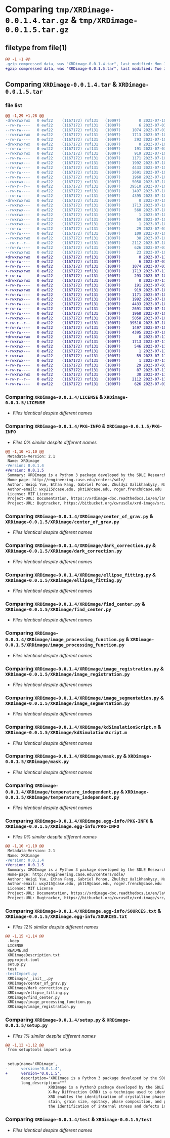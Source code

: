 # Comparing `tmp/XRDimage-0.0.1.4.tar.gz` & `tmp/XRDimage-0.0.1.5.tar.gz`

## filetype from file(1)

```diff
@@ -1 +1 @@
-gzip compressed data, was "XRDimage-0.0.1.4.tar", last modified: Mon Jul 10 20:33:56 2023, max compression
+gzip compressed data, was "XRDimage-0.0.1.5.tar", last modified: Tue Jul 11 03:59:29 2023, max compression
```

## Comparing `XRDimage-0.0.1.4.tar` & `XRDimage-0.0.1.5.tar`

### file list

```diff
@@ -1,29 +1,28 @@
-drwxrwxrwx   0 ewf22    (1167172) rxf131   (10097)        0 2023-07-10 20:33:56.213852 XRDimage-0.0.1.4/
--rw-rw----   0 ewf22    (1167172) rxf131   (10097)        6 2023-07-03 15:13:51.000000 XRDimage-0.0.1.4/.keep
--rw-rw----   0 ewf22    (1167172) rxf131   (10097)     1074 2023-07-03 15:13:51.000000 XRDimage-0.0.1.4/LICENSE
--rwxrwxrwx   0 ewf22    (1167172) rxf131   (10097)     1713 2023-07-10 20:33:56.210844 XRDimage-0.0.1.4/PKG-INFO
--rw-rw----   0 ewf22    (1167172) rxf131   (10097)      293 2023-07-10 19:47:45.000000 XRDimage-0.0.1.4/README.md
-drwxrwxrwx   0 ewf22    (1167172) rxf131   (10097)        0 2023-07-10 20:33:56.163851 XRDimage-0.0.1.4/XRDimage/
--rw-rw----   0 ewf22    (1167172) rxf131   (10097)      191 2023-07-03 15:13:51.000000 XRDimage-0.0.1.4/XRDimage/__init__.py
--rwxrwxrwx   0 ewf22    (1167172) rxf131   (10097)      919 2023-07-10 15:28:37.000000 XRDimage-0.0.1.4/XRDimage/center_of_grav.py
--rw-rw----   0 ewf22    (1167172) rxf131   (10097)     1171 2023-07-10 15:28:26.000000 XRDimage-0.0.1.4/XRDimage/dark_correction.py
--rwxrwx---   0 ewf22    (1167172) rxf131   (10097)     1992 2023-07-10 15:28:21.000000 XRDimage-0.0.1.4/XRDimage/ellipse_fitting.py
--rw-rw----   0 ewf22    (1167172) rxf131   (10097)     4433 2023-07-10 15:28:10.000000 XRDimage-0.0.1.4/XRDimage/find_center.py
--rw-rw----   0 ewf22    (1167172) rxf131   (10097)     2691 2023-07-10 15:26:50.000000 XRDimage-0.0.1.4/XRDimage/image_processing_function.py
--rw-rw----   0 ewf22    (1167172) rxf131   (10097)     1968 2023-07-10 15:26:55.000000 XRDimage-0.0.1.4/XRDimage/image_registration.py
--rwxrwx---   0 ewf22    (1167172) rxf131   (10097)     5058 2023-07-10 19:42:29.000000 XRDimage-0.0.1.4/XRDimage/image_segmentation.py
--rw-r--r--   0 ewf22    (1167172) rxf131   (10097)    39510 2023-07-10 18:50:14.000000 XRDimage-0.0.1.4/XRDimage/kdSimulationScript.m
--rw-rw----   0 ewf22    (1167172) rxf131   (10097)     1497 2023-07-10 15:25:53.000000 XRDimage-0.0.1.4/XRDimage/mask.py
--rw-rw----   0 ewf22    (1167172) rxf131   (10097)     4395 2023-07-10 15:13:42.000000 XRDimage-0.0.1.4/XRDimage/temperature_independent.py
-drwxrwxrwx   0 ewf22    (1167172) rxf131   (10097)        0 2023-07-10 20:33:56.202928 XRDimage-0.0.1.4/XRDimage.egg-info/
--rwxrwx---   0 ewf22    (1167172) rxf131   (10097)     1713 2023-07-10 20:33:55.000000 XRDimage-0.0.1.4/XRDimage.egg-info/PKG-INFO
--rwxrwx---   0 ewf22    (1167172) rxf131   (10097)      560 2023-07-10 20:33:55.000000 XRDimage-0.0.1.4/XRDimage.egg-info/SOURCES.txt
--rwxrwx---   0 ewf22    (1167172) rxf131   (10097)        1 2023-07-10 20:33:55.000000 XRDimage-0.0.1.4/XRDimage.egg-info/dependency_links.txt
--rwxrwx---   0 ewf22    (1167172) rxf131   (10097)       59 2023-07-10 20:33:55.000000 XRDimage-0.0.1.4/XRDimage.egg-info/requires.txt
--rwxrwx---   0 ewf22    (1167172) rxf131   (10097)        1 2023-07-10 20:33:55.000000 XRDimage-0.0.1.4/XRDimage.egg-info/top_level.txt
--rw-rw----   0 ewf22    (1167172) rxf131   (10097)       29 2023-07-03 15:13:51.000000 XRDimage-0.0.1.4/XRDimageDescription.txt
--rw-rw----   0 ewf22    (1167172) rxf131   (10097)      109 2023-07-10 19:47:33.000000 XRDimage-0.0.1.4/pyproject.toml
--rwxrwxrwx   0 ewf22    (1167172) rxf131   (10097)       38 2023-07-10 20:33:56.218014 XRDimage-0.0.1.4/setup.cfg
--rw-r--r--   0 ewf22    (1167172) rxf131   (10097)     2112 2023-07-10 20:33:42.000000 XRDimage-0.0.1.4/setup.py
--rw-rw----   0 ewf22    (1167172) rxf131   (10097)      626 2023-07-03 15:13:51.000000 XRDimage-0.0.1.4/test
--rwxrwxrwx   0 ewf22    (1167172) rxf131   (10097)       23 2023-07-10 20:19:12.000000 XRDimage-0.0.1.4/testImport.py
+drwxrwxrwx   0 ewf22    (1167172) rxf131   (10097)        0 2023-07-11 03:59:29.060829 XRDimage-0.0.1.5/
+-rw-rw----   0 ewf22    (1167172) rxf131   (10097)        6 2023-07-03 15:13:51.000000 XRDimage-0.0.1.5/.keep
+-rw-rw----   0 ewf22    (1167172) rxf131   (10097)     1074 2023-07-03 15:13:51.000000 XRDimage-0.0.1.5/LICENSE
+-rwxrwxrwx   0 ewf22    (1167172) rxf131   (10097)     1713 2023-07-11 03:59:29.055722 XRDimage-0.0.1.5/PKG-INFO
+-rw-rw----   0 ewf22    (1167172) rxf131   (10097)      293 2023-07-10 19:47:45.000000 XRDimage-0.0.1.5/README.md
+drwxrwxrwx   0 ewf22    (1167172) rxf131   (10097)        0 2023-07-11 03:59:28.951195 XRDimage-0.0.1.5/XRDimage/
+-rw-rw----   0 ewf22    (1167172) rxf131   (10097)      191 2023-07-03 15:13:51.000000 XRDimage-0.0.1.5/XRDimage/__init__.py
+-rwxrwxrwx   0 ewf22    (1167172) rxf131   (10097)      919 2023-07-10 15:28:37.000000 XRDimage-0.0.1.5/XRDimage/center_of_grav.py
+-rw-rw----   0 ewf22    (1167172) rxf131   (10097)     1171 2023-07-10 15:28:26.000000 XRDimage-0.0.1.5/XRDimage/dark_correction.py
+-rwxrwx---   0 ewf22    (1167172) rxf131   (10097)     1992 2023-07-10 15:28:21.000000 XRDimage-0.0.1.5/XRDimage/ellipse_fitting.py
+-rw-rw----   0 ewf22    (1167172) rxf131   (10097)     4433 2023-07-10 15:28:10.000000 XRDimage-0.0.1.5/XRDimage/find_center.py
+-rw-rw----   0 ewf22    (1167172) rxf131   (10097)     2691 2023-07-10 15:26:50.000000 XRDimage-0.0.1.5/XRDimage/image_processing_function.py
+-rw-rw----   0 ewf22    (1167172) rxf131   (10097)     1968 2023-07-10 15:26:55.000000 XRDimage-0.0.1.5/XRDimage/image_registration.py
+-rwxrwx---   0 ewf22    (1167172) rxf131   (10097)     5058 2023-07-10 19:42:29.000000 XRDimage-0.0.1.5/XRDimage/image_segmentation.py
+-rw-r--r--   0 ewf22    (1167172) rxf131   (10097)    39510 2023-07-10 18:50:14.000000 XRDimage-0.0.1.5/XRDimage/kdSimulationScript.m
+-rw-rw----   0 ewf22    (1167172) rxf131   (10097)     1497 2023-07-10 15:25:53.000000 XRDimage-0.0.1.5/XRDimage/mask.py
+-rw-rw----   0 ewf22    (1167172) rxf131   (10097)     4395 2023-07-10 15:13:42.000000 XRDimage-0.0.1.5/XRDimage/temperature_independent.py
+drwxrwxrwx   0 ewf22    (1167172) rxf131   (10097)        0 2023-07-11 03:59:29.039535 XRDimage-0.0.1.5/XRDimage.egg-info/
+-rwxrwx---   0 ewf22    (1167172) rxf131   (10097)     1713 2023-07-11 03:59:28.000000 XRDimage-0.0.1.5/XRDimage.egg-info/PKG-INFO
+-rwxrwx---   0 ewf22    (1167172) rxf131   (10097)      546 2023-07-11 03:59:28.000000 XRDimage-0.0.1.5/XRDimage.egg-info/SOURCES.txt
+-rwxrwx---   0 ewf22    (1167172) rxf131   (10097)        1 2023-07-11 03:59:28.000000 XRDimage-0.0.1.5/XRDimage.egg-info/dependency_links.txt
+-rwxrwx---   0 ewf22    (1167172) rxf131   (10097)       59 2023-07-11 03:59:28.000000 XRDimage-0.0.1.5/XRDimage.egg-info/requires.txt
+-rwxrwx---   0 ewf22    (1167172) rxf131   (10097)        1 2023-07-11 03:59:28.000000 XRDimage-0.0.1.5/XRDimage.egg-info/top_level.txt
+-rw-rw----   0 ewf22    (1167172) rxf131   (10097)       29 2023-07-03 15:13:51.000000 XRDimage-0.0.1.5/XRDimageDescription.txt
+-rw-rw----   0 ewf22    (1167172) rxf131   (10097)       87 2023-07-11 03:43:34.000000 XRDimage-0.0.1.5/pyproject.toml
+-rwxrwxrwx   0 ewf22    (1167172) rxf131   (10097)       38 2023-07-11 03:59:29.064128 XRDimage-0.0.1.5/setup.cfg
+-rw-r--r--   0 ewf22    (1167172) rxf131   (10097)     2112 2023-07-11 03:56:19.000000 XRDimage-0.0.1.5/setup.py
+-rw-rw----   0 ewf22    (1167172) rxf131   (10097)      626 2023-07-03 15:13:51.000000 XRDimage-0.0.1.5/test
```

### Comparing `XRDimage-0.0.1.4/LICENSE` & `XRDimage-0.0.1.5/LICENSE`

 * *Files identical despite different names*

### Comparing `XRDimage-0.0.1.4/PKG-INFO` & `XRDimage-0.0.1.5/PKG-INFO`

 * *Files 0% similar despite different names*

```diff
@@ -1,10 +1,10 @@
 Metadata-Version: 2.1
 Name: XRDimage
-Version: 0.0.1.4
+Version: 0.0.1.5
 Summary: XRDImage is a Python 3 package developed by the SDLE Research Center at Case Western Reserve University in Cleveland, OH.
 Home-page: http://engineering.case.edu/centers/sdle/
 Author: Weiqi Yue, Ethan Fang, Gabriel Ponon, Zhuldyz Ualikhankyzy, Nathaniel K. Tomczak, Pawan K. Tripathi, Roger H. French
 Author-email: wxy215@case.edu, pkt19@case.edu, roger.french@case.edu
 License: MIT License
 Project-URL: Documentation, https://xrdimage-doc.readthedocs.io/en/latest/
 Project-URL: Bugtracker, https://bitbucket.org/cwrusdle/xrd-image/src/main/
```

### Comparing `XRDimage-0.0.1.4/XRDimage/center_of_grav.py` & `XRDimage-0.0.1.5/XRDimage/center_of_grav.py`

 * *Files identical despite different names*

### Comparing `XRDimage-0.0.1.4/XRDimage/dark_correction.py` & `XRDimage-0.0.1.5/XRDimage/dark_correction.py`

 * *Files identical despite different names*

### Comparing `XRDimage-0.0.1.4/XRDimage/ellipse_fitting.py` & `XRDimage-0.0.1.5/XRDimage/ellipse_fitting.py`

 * *Files identical despite different names*

### Comparing `XRDimage-0.0.1.4/XRDimage/find_center.py` & `XRDimage-0.0.1.5/XRDimage/find_center.py`

 * *Files identical despite different names*

### Comparing `XRDimage-0.0.1.4/XRDimage/image_processing_function.py` & `XRDimage-0.0.1.5/XRDimage/image_processing_function.py`

 * *Files identical despite different names*

### Comparing `XRDimage-0.0.1.4/XRDimage/image_registration.py` & `XRDimage-0.0.1.5/XRDimage/image_registration.py`

 * *Files identical despite different names*

### Comparing `XRDimage-0.0.1.4/XRDimage/image_segmentation.py` & `XRDimage-0.0.1.5/XRDimage/image_segmentation.py`

 * *Files identical despite different names*

### Comparing `XRDimage-0.0.1.4/XRDimage/kdSimulationScript.m` & `XRDimage-0.0.1.5/XRDimage/kdSimulationScript.m`

 * *Files identical despite different names*

### Comparing `XRDimage-0.0.1.4/XRDimage/mask.py` & `XRDimage-0.0.1.5/XRDimage/mask.py`

 * *Files identical despite different names*

### Comparing `XRDimage-0.0.1.4/XRDimage/temperature_independent.py` & `XRDimage-0.0.1.5/XRDimage/temperature_independent.py`

 * *Files identical despite different names*

### Comparing `XRDimage-0.0.1.4/XRDimage.egg-info/PKG-INFO` & `XRDimage-0.0.1.5/XRDimage.egg-info/PKG-INFO`

 * *Files 0% similar despite different names*

```diff
@@ -1,10 +1,10 @@
 Metadata-Version: 2.1
 Name: XRDimage
-Version: 0.0.1.4
+Version: 0.0.1.5
 Summary: XRDImage is a Python 3 package developed by the SDLE Research Center at Case Western Reserve University in Cleveland, OH.
 Home-page: http://engineering.case.edu/centers/sdle/
 Author: Weiqi Yue, Ethan Fang, Gabriel Ponon, Zhuldyz Ualikhankyzy, Nathaniel K. Tomczak, Pawan K. Tripathi, Roger H. French
 Author-email: wxy215@case.edu, pkt19@case.edu, roger.french@case.edu
 License: MIT License
 Project-URL: Documentation, https://xrdimage-doc.readthedocs.io/en/latest/
 Project-URL: Bugtracker, https://bitbucket.org/cwrusdle/xrd-image/src/main/
```

### Comparing `XRDimage-0.0.1.4/XRDimage.egg-info/SOURCES.txt` & `XRDimage-0.0.1.5/XRDimage.egg-info/SOURCES.txt`

 * *Files 12% similar despite different names*

```diff
@@ -1,15 +1,14 @@
 .keep
 LICENSE
 README.md
 XRDimageDescription.txt
 pyproject.toml
 setup.py
 test
-testImport.py
 XRDimage/__init__.py
 XRDimage/center_of_grav.py
 XRDimage/dark_correction.py
 XRDimage/ellipse_fitting.py
 XRDimage/find_center.py
 XRDimage/image_processing_function.py
 XRDimage/image_registration.py
```

### Comparing `XRDimage-0.0.1.4/setup.py` & `XRDimage-0.0.1.5/setup.py`

 * *Files 1% similar despite different names*

```diff
@@ -1,12 +1,12 @@
 from setuptools import setup
 
 
 setup(name='XRDimage',
-      version='0.0.1.4',
+      version='0.0.1.5',
       description='XRDImage is a Python 3 package developed by the SDLE Research Center at Case Western Reserve University in Cleveland, OH.',
       long_description="""
                   XRDImage is a Python3 package developed by the SDLE Research Center at Case Western Reserve University in Cleveland, OH. 
                   X-Ray Diffraction (XRD) is a technique used to identify and quantify crystalline phases in a material. By obtaining diffraction patterns, 
                   XRD enables the identification of crystalline phases and orientation, determination of various structural properties such as lattice parameters, 
                   stain, grain size, epitaxy, phase composition, and preferred orientation. The analysis of diffraction patterns also allows for 
                   the identification of internal stress and defects in crystals, providing valuable insights into material performance in different environments.
```

### Comparing `XRDimage-0.0.1.4/test` & `XRDimage-0.0.1.5/test`

 * *Files identical despite different names*

